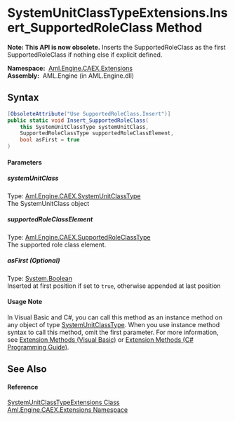SystemUnitClassTypeExtensions.Insert_SupportedRoleClass Method
==============================================================


**Note: This API is now obsolete.**
Inserts the SupportedRoleClass as the first SupportedRoleClass if nothing else if explicit defined.

  **Namespace:**  [Aml.Engine.CAEX.Extensions][1]  
  **Assembly:**  AML.Engine (in AML.Engine.dll)

Syntax
------

```csharp
[ObsoleteAttribute("Use SupportedRoleClass.Insert")]
public static void Insert_SupportedRoleClass(
	this SystemUnitClassType systemUnitClass,
	SupportedRoleClassType supportedRoleClassElement,
	bool asFirst = true
)
```

#### Parameters

##### *systemUnitClass*
Type: [Aml.Engine.CAEX.SystemUnitClassType][2]  
The SystemUnitClass object

##### *supportedRoleClassElement*
Type: [Aml.Engine.CAEX.SupportedRoleClassType][3]  
The supported role class element.

##### *asFirst* (Optional)
Type: [System.Boolean][4]  
Inserted at first position if set to `true`, otherwise appended at last position

#### Usage Note
In Visual Basic and C#, you can call this method as an instance method on any object of type [SystemUnitClassType][2]. When you use instance method syntax to call this method, omit the first parameter. For more information, see [Extension Methods (Visual Basic)][5] or [Extension Methods (C# Programming Guide)][6].

See Also
--------

#### Reference
[SystemUnitClassTypeExtensions Class][7]  
[Aml.Engine.CAEX.Extensions Namespace][1]  

[1]: ../README.md
[2]: ../../Aml.Engine.CAEX/SystemUnitClassType/README.md
[3]: ../../Aml.Engine.CAEX/SupportedRoleClassType/README.md
[4]: https://docs.microsoft.com/dotnet/api/system.boolean
[5]: https://docs.microsoft.com/dotnet/visual-basic/programming-guide/language-features/procedures/extension-methods
[6]: https://docs.microsoft.com/dotnet/csharp/programming-guide/classes-and-structs/extension-methods
[7]: README.md
[8]: https://www.automationml.org
[9]: ../../icons/logoShade.png